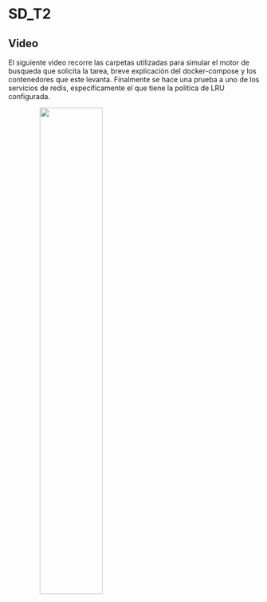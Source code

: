 # SD_T2
## Video
El siguiente video recorre las carpetas utilizadas para simular el motor de busqueda que solicita la tarea, breve explicación del docker-compose y los contenedores que este levanta. 
Finalmente se hace una prueba a uno de los servicios de redis, especificamente el que tiene la politica de LRU configurada.

<div style="text-align:center">
<a href="https://drive.google.com/file/d/1LQv0tc2ccAHVXz33j5_tMLUp2abaTp1d/view?usp=share_link"><img src="https://i.morioh.com/2019/11/18/52dc748d7db2.jpg" align="left" height="50%" width="50%" ></a>
</div>
